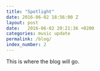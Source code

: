 ```yaml
---
title: "Spotlight"
date: 2016-06-02 18:56:00 Z
layout: post
date:   2016-06-02 20:21:36 +0200
categories: music update
permalink: /blog/
index_number: 2
---
```



This is where the blog will go.

